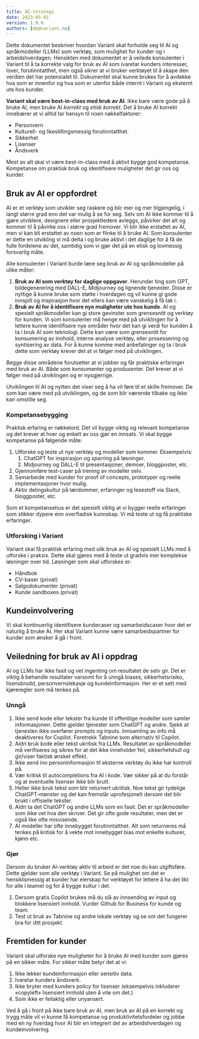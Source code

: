 ```yaml
---
title: AI-strategi
date: 2023-05-01
version: 1.0.0
authors: [mb@variant.no]
---
```


Dette dokumentet beskriver hvordan Variant skal forholde seg til AI og
språkmodeller (LLMs) som verktøy, som mulighet for kunder og i arbeidshverdagen.
Hensikten med dokumentet er å veilede konsulenter i Variant til å ta korrekte valg
for bruk av AI som ivaretar kunders interesser, lover, forutinntatthet, men også
sikrer at vi bruker verktøyet til å skape den verdien det har potensialet til.
Dokumentet skal kunne brukes for å avdekke hva som er innenfor og hva som er
utenfor både internt i Variant og eksternt ute hos kunder.

**Variant skal være best-in-class med bruk av AI**. Ikke bare være gode på å
bruke AI, men bruke AI _korrekt_ og _etisk korrekt_. Det å bruke AI korrekt
innebærer at vi alltid tar hensyn til noen nøkkelfaktorer:

- Personvern
- Kulturell- og likestillingsmessig forutinntatthet.
- Sikkerhet
- Lisenser
- Åndsverk

Mest av alt skal vi være best-in-class med å aktivt bygge god kompetanse.
Kompetanse om praktisk bruk og identifisere muligheter det gir oss og kunder.

## Bruk av AI er oppfordret

AI er et verktøy som utvikler seg raskere og blir mer og mer tilgjengelig, i
langt større grad enn det var mulig å se for seg. Selv om AI ikke kommer til å
gjøre utviklere, designere eller prosjektledere avleggs, påvirker det alt og
kommer til å påvirke oss i større grad fremover. Vi blir ikke erstattet av AI,
men vi kan bli erstattet av noen som er flinke til å bruke AI. Som konsulenter
er dette en utvikling vi må delta i og bruke aktivt i det daglige for å få de
fulle fordelene av det, samtidig som vi gjør det på en etisk og lovmessig
forsvarlig måte.

Alle konsulenter i Variant burde lære seg bruk av AI og språkmodeller på ulike
måter:

1. **Bruk av AI som verktøy for daglige oppgaver**. Herunder ting som GPT,
   bildegenerering med DALL-E, Midjourney og lignende tjenester. Disse er nyttige
   å kunne bruke som støtte i hverdagen og vil kunne gi gode innspill og
   inspirasjon hvor det ellers kan være vanskelig å få tak i.
2. **Bruk av AI for å identifisere nye muligheter ute hos kunde**. AI og
   spesielt språkmodeller kan gi store gevinster som grensesnitt og
   verktøy for kunden. Vi som konsulenter må henge med på utviklingen for å
   lettere kunne identifisere nye områder hvor det kan gi verdi for kunden å ta
   i bruk AI som teknologi. Dette kan være som grensesnitt for konsumering av innhold,
   interne analyse verktøy, eller prosessering og syntisering av data. For å
   kunne komme med anbefalinger og ta i bruk dette som verktøy krever det at vi
   følger med på utviklingen.

Begge disse områdene forutsetter at vi jobber og får praktiske erfaringer med
bruk av AI. Både som konsumenter og produsenter. Det krever at vi følger med på
utviklingen og er nysgjerrige.

Utviklingen til AI og nytten det viser seg å ha vil føre til et skille fremover.
De som kan være med på utviklingen, og de som blir værende tilbake og ikke kan
omstille seg.

### Kompetansebygging

Praktisk erfaring er nøkkelord. Det vil bygge viktig og relevant kompetanse og
det krever at hver og enkelt av oss gjør en innsats. Vi skal bygge kompetanse på
følgende måte:

1. Utforske og teste ut nye verktøy og modeller som kommer. Eksempelvis:
   1. ChatGPT for inspirasjon og sparring på løsninger.
   2. Midjourney og DALL-E til presentasjoner, demoer, bloggposter, etc.
2. Gjennomføre test-caser på trening av modeller selv.
3. Samarbeide med kunder for proof of concepts, prototyper og reelle
   implementasjoner hvor mulig.
4. Aktiv delingskultur på lærdommer, erfaringer og lesestoff via Slack,
   bloggposter, etc.

Som et kompetansehus er det spesielt viktig at vi bygger reelle erfaringer
som stikker dypere enn overfladisk kunnskap. Vi må teste ut og få praktiske
erfaringer.

### Utforsking i Variant

Variant skal få praktisk erfaring med ulik bruk av AI og spesielt LLMs med å
utforske i praksis. Dette skal gjøres med å teste ut gradvis mer komplekse
løsninger over tid. Løsninger som skal utforskes er:

- Håndbok
- CV-baser (privat)
- Salgsdokumenter (privat)
- Kunde sandboxes (privat)

## Kundeinvolvering

Vi skal kontinuerlig identifisere kundecaser og samarbeidscaser hvor det er
naturlig å bruke AI. Her skal Variant kunne være samarbeidspartner for kunder
som ønsker å gå i front.

## Veiledning for bruk av AI i oppdrag

AI og LLMs har ikke fasit og vet ingenting om resultatet de selv gir. Det er
viktig å behandle resultater varsomt for å unngå biases, sikkerhetsrisiko,
lisensbrudd, personvernslekasje og kundeinformasjon. Her er et sett med
kjøreregler som må tenkes på.

### Unngå

1. Ikke send kode eller tekster fra kunde til offentlige modeller som samler
   informasjonen. Dette gjelder tjenester som ChatGPT og andre. Sjekk at
   tjenesten ikke overfører prompts og inputs. Innsamling av info må deaktiveres
   for Copilot. Foretrekk Tabnine som alternativ til Copilot.
2. Aldri bruk kode eller tekst ukritisk fra LLMs. Resultatet av språkmodeller må
   verifiseres og sikres for at det ikke inneholder feil, sikkerhetshull og
   gir/viser faktisk ønsket effekt.
3. Ikke send inn personinformasjon til eksterne verktøy du ikke har kontroll på.
4. Vær kritisk til autocompletions fra AI i kode. Vær sikker på at du forstår og
   at eventuelle lisenser ikke blir brutt.
5. Heller ikke bruk tekst som blir returnert ukritisk. Noe tekst gir tydelige
   ChatGPT-mønster og det kan fremstår uprofesjonelt dersom det blir brukt i
   offisielle tekster.
6. Aldri ta det ChatGPT og andre LLMs som en fasit. Det er språkmodeller som
   ikke vet hva den skriver. Det gir ofte gode resultater, men det er også like
   ofte misvisende.
7. AI modeller har ofte innebygget forutinntatthet. Alt som returneres må tenkes
   på kritisk for å vekte mot innebygget bias mot enkelte kulturer, kjønn etc.

### Gjør

Dersom du bruker AI-verktøy aktiv til arbeid er det noe du kan utgiftsføre.
Dette gjelder som alle verktøy i Variant. Se på mulighet om det er
hensiktsmessig at kunder har eierskap for verktøyet for lettere å ha det likt
for alle i teamet og for å bygge kultur i det.

1. Dersom gratis Copilot brukes må du slå av innsending av input og blokkere
   lisensiert innhold. Vurder Github for Business for kunde og team.
2. Test ut bruk av Tabnine og andre lokale verktøy og se om det fungerer bra for
   ditt prosjekt.

## Fremtiden for kunder

Variant skal utforske nye muligheter for å bruke AI med kunder som gjøres på en
sikker måte. For sikker måte betyr det at vi:

1. Ikke lekker kundeinformasjon eller sensitiv data.
2. Ivaretar kunders åndsverk.
3. Ikke bryter med kunders policy for lisenser (eksempelvis inkluderer
   «copyleft» lisensiert innhold uten å vite om det.)
4. Som ikke er feilaktig eller unyansert.

Ved å gå i front på ikke bare bruk av AI, men bruk av AI på en korrekt og trygg
måte vil vi kunne få kompetanse og produktivitetsfordeler og jobbe med en ny
hverdag hvor AI blir en integrert del av arbeidshverdagen og kundeinvolvering.
